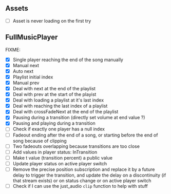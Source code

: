 ## Assets

- [ ] Asset is never loading on the first try

## FullMusicPlayer

FIXME:

- [x] Single player reaching the end of the song manually
- [x] Manual next
- [x] Auto next
- [x] Playlist initial index
- [x] Manual prev
- [x] Deal with next at the end of the playlist
- [x] Deal with prev at the start of the playist
- [x] Deal with loading a playlist at it's last index
- [x] Deal with reaching the last index of a playlist
- [x] Deal with crossFadeNext at the end of the playlist
- [x] Pausing during a transition (directly set volume at end value ?)
- [x] Pausing and playing during a transition
- [ ] Check if exactly one player has a null index
- [ ] Fadeout ending after the end of a song, or starting before the end of song because of clipping
- [ ] Two fadeouts overlapping because transitions are too close
- [ ] Add values in player status: InTransition
- [ ] Make t value (transition percent) a public value
- [ ] Update player status on active player switch
- [ ] Remove the precise position subscription and replace it by a future delay to trigger the transition,
      and update the delay on a discontinuity (if that stream exists) or on status change or on active player switch
- [ ] Check if I can use the just_audio `clip` function to help with stuff

